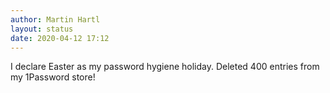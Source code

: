 ```yaml
---
author: Martin Hartl
layout: status
date: 2020-04-12 17:12
---
```

I declare Easter as my password hygiene holiday. Deleted 400 entries from my 1Password store!